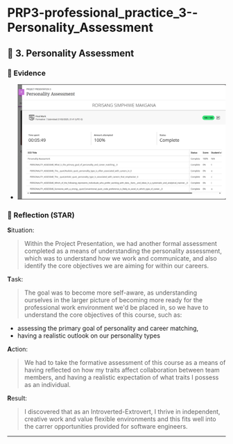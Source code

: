 # PRP3-professional_practice_3--Personality_Assessment

## 🧠 3. Personality Assessment

### 📂 Evidence
- ![alt text](image.png)

### 💭 Reflection (STAR)
**S**ituation:
> Within the Project Presentation, we had another formal assessment completed as a means of understanding the personality assessment, which was to understand how we work and communicate, and also identify the core objectives we are aiming for within our careers.  

**T**ask: 
> The goal was to become more self-aware, as understanding ourselves in the larger picture of becoming more ready for the professional work environment we'd be placed in, so we have to understand the core objectives of this course, such as:
 - assessing the primary goal of personality and career matching,
 - having a realistic outlook on our personality types

**A**ction: 
> We had to take the formative assessment of this course as a means of having reflected on how my traits affect collaboration between team members, and having a realistic expectation of what traits I possess as an individual.

**R**esult: 
> I discovered that as an Introverted-Extrovert, I thrive in independent, creative work and value flexible environments and this fits well into the carrer opportunities provided for software engineers.

---
